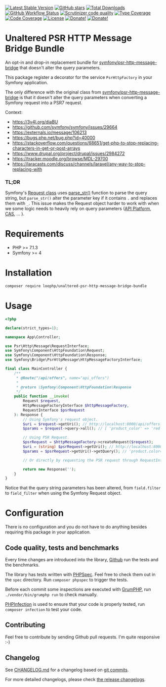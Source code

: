[![Latest Stable Version][latest stable version]][1]
 [![GitHub stars][github stars]][1]
 [![Total Downloads][total downloads]][1]
 [![GitHub Workflow Status][github workflow status]][2]
 [![Scrutinizer code quality][code quality]][3]
 [![Type Coverage][type coverage]][4]
 [![Code Coverage][code coverage]][3]
 [![License][license]][1]
 [![Donate!][donate github]][5]
 [![Donate!][donate paypal]][6]

# Unaltered PSR HTTP Message Bridge Bundle

An opt-in and drop-in replacement bundle for [symfony/psr-http-message-bridge](https://github.com/symfony/psr-http-message-bridge)
that doesn't alter the query parameters.

This package register a decorator for the service `PsrHttpFactory` in your Symfony application.

The only difference with the original class from [symfony/psr-http-message-bridge](https://github.com/symfony/psr-http-message-bridge) is that it doesn't alter the query parameters when converting a Symfony request
into a PSR7 request.

Context:

* https://3v4l.org/diaBU
* https://github.com/symfony/symfony/issues/29664
* https://externals.io/message/106213
* https://bugs.php.net/bug.php?id=40000
* https://stackoverflow.com/questions/68651/get-php-to-stop-replacing-characters-in-get-or-post-arrays
* https://www.drupal.org/project/drupal/issues/2984272
* https://tracker.moodle.org/browse/MDL-29700
* https://laracasts.com/discuss/channels/laravel/any-way-to-stop-replacing-with

### TL;DR

Symfony's [Request class](https://github.com/symfony/symfony/blob/master/src/Symfony/Component/HttpFoundation/Request.php)
uses [parse_str()](https://www.php.net/manual/en/function.parse-str.php) function to parse the
query string, but `parse_str()` alter the parameter key if it contains `.` and replaces them with `_`.
This issue makes the Request object harder to work with when we some logic needs to heavily rely on query parameters
([API Platform](https://api-platform.com/), [CAS](https://github.com/ecphp/cas-bundle), ... ).

# Requirements

* PHP >= 7.1.3
* Symfony >= 4

# Installation

```bash
composer require loophp/unaltered-psr-http-message-bridge-bundle
```

# Usage

```php
<?php

declare(strict_types=1);

namespace App\Controller;

use Psr\Http\Message\RequestInterface;
use Symfony\Component\HttpFoundation\Request;
use Symfony\Component\HttpFoundation\Response;
use Symfony\Bridge\PsrHttpMessage\HttpMessageFactoryInterface;

final class MainController {
    /**
     * @Route("/api/offers", name="api_offers")
     *
     * @return \Symfony\Component\HttpFoundation\Response
     */
    public function __invoke(
        Request $request,
        HttpMessageFactoryInterface $httpMessageFactory,
        RequestInterface $psrRequest
    ): Response {
        // Using Symfony's request object.
        $uri = $request->getUri(); // http://localhost:8000/api/offers?product_color=red
        $params = $request->query->all(); // [ 'product_color' => 'red' ]

        // Using PSR Request.
        $psrRequest = $httpMessageFactory->createRequest($request);
        $uri = (string) $psrRequest->getUri(); // http://localhost:8000/api/offers?product.color=red
        $params = $psrRequest->getUri()->getQuery(); // 'product.color=red'

        // Or directly by requesting the PSR request through RequestInterface parameter.

        return new Response('');
    }
}
```

Notice that the query string parameters has been altered, from `field.filter` to `field_filter` when using the
Symfony Request object.

# Configuration

There is no configuration and you do not have to do anything besides requiring this package in your application.

## Code quality, tests and benchmarks

Every time changes are introduced into the library, [Github](https://github.com/loophp/unaltered-psr-http-message-bridge-bundle/actions) run the tests and the benchmarks.

The library has tests written with [PHPSpec](http://www.phpspec.net/).
Feel free to check them out in the `spec` directory. Run `composer phpspec` to trigger the tests.

Before each commit some inspections are executed with [GrumPHP](https://github.com/phpro/grumphp), run `./vendor/bin/grumphp run` to check manually.

[PHPInfection](https://github.com/infection/infection) is used to ensure that your code is properly tested, run `composer infection` to test your code.

## Contributing

Feel free to contribute by sending Github pull requests. I'm quite responsive :-)

## Changelog

See [CHANGELOG.md][15] for a changelog based on [git commits][16].

For more detailed changelogs, please check [the release changelogs][17].

[1]: https://packagist.org/packages/loophp/unaltered-psr-http-message-bridge-bundle
[2]: https://github.com/loophp/unaltered-psr-http-message-bridge-bundle/actions
[latest stable version]: https://img.shields.io/packagist/v/loophp/unaltered-psr-http-message-bridge-bundle.svg?style=flat-square
[github stars]: https://img.shields.io/github/stars/loophp/unaltered-psr-http-message-bridge-bundle.svg?style=flat-square
[total downloads]: https://img.shields.io/packagist/dt/loophp/unaltered-psr-http-message-bridge-bundle.svg?style=flat-square
[github workflow status]: https://img.shields.io/github/workflow/status/loophp/unaltered-psr-http-message-bridge-bundle/Unit%20tests?style=flat-square
[code quality]: https://img.shields.io/scrutinizer/quality/g/loophp/unaltered-psr-http-message-bridge-bundle/master.svg?style=flat-square
[3]: https://scrutinizer-ci.com/g/loophp/unaltered-psr-http-message-bridge-bundle/?branch=master
[type coverage]: https://img.shields.io/badge/dynamic/json?style=flat-square&color=color&label=Type%20coverage&query=message&url=https%3A%2F%2Fshepherd.dev%2Fgithub%2Floophp%2Funaltered-psr-http-message-bridge-bundle%2Fcoverage
[4]: https://shepherd.dev/github/loophp/unaltered-psr-http-message-bridge-bundle
[code coverage]: https://img.shields.io/scrutinizer/coverage/g/loophp/unaltered-psr-http-message-bridge-bundle/master.svg?style=flat-square
[license]: https://img.shields.io/packagist/l/loophp/unaltered-psr-http-message-bridge-bundle.svg?style=flat-square
[donate github]: https://img.shields.io/badge/Sponsor-Github-brightgreen.svg?style=flat-square
[donate paypal]: https://img.shields.io/badge/Sponsor-Paypal-brightgreen.svg?style=flat-square
[5]: https://github.com/sponsors/drupol
[6]: https://www.paypal.me/drupol
[10]: https://github.com/symfony/psr-http-message-bridge
[11]: https://github.com/loophp/unaltered-psr-http-message-bridge-bundle/actions
[12]: http://www.phpspec.net/
[13]: https://github.com/phpro/grumphp
[14]: https://github.com/infection/infection
[15]: https://github.com/phpstan/phpstan
[16]: https://github.com/vimeo/psalm
[15]: https://github.com/loophp/unaltered-psr-http-message-bridge-bundle/blob/master/CHANGELOG.md
[16]: https://github.com/loophp/unaltered-psr-http-message-bridge-bundle/commits/master
[17]: https://github.com/loophp/unaltered-psr-http-message-bridge-bundle/releases
